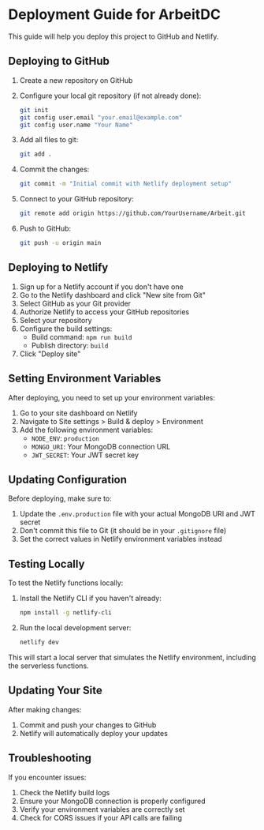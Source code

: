 # Deployment Guide for ArbeitDC

This guide will help you deploy this project to GitHub and Netlify.

## Deploying to GitHub

1. Create a new repository on GitHub
2. Configure your local git repository (if not already done):
   ```bash
   git init
   git config user.email "your.email@example.com"
   git config user.name "Your Name"
   ```

3. Add all files to git:
   ```bash
   git add .
   ```

4. Commit the changes:
   ```bash
   git commit -m "Initial commit with Netlify deployment setup"
   ```

5. Connect to your GitHub repository:
   ```bash
   git remote add origin https://github.com/YourUsername/Arbeit.git
   ```

6. Push to GitHub:
   ```bash
   git push -u origin main
   ```

## Deploying to Netlify

1. Sign up for a Netlify account if you don't have one
2. Go to the Netlify dashboard and click "New site from Git"
3. Select GitHub as your Git provider
4. Authorize Netlify to access your GitHub repositories
5. Select your repository
6. Configure the build settings:
   - Build command: `npm run build`
   - Publish directory: `build`
7. Click "Deploy site"

## Setting Environment Variables

After deploying, you need to set up your environment variables:

1. Go to your site dashboard on Netlify
2. Navigate to Site settings > Build & deploy > Environment
3. Add the following environment variables:
   - `NODE_ENV`: `production`
   - `MONGO_URI`: Your MongoDB connection URL
   - `JWT_SECRET`: Your JWT secret key

## Updating Configuration

Before deploying, make sure to:

1. Update the `.env.production` file with your actual MongoDB URI and JWT secret
2. Don't commit this file to Git (it should be in your `.gitignore` file)
3. Set the correct values in Netlify environment variables instead

## Testing Locally

To test the Netlify functions locally:

1. Install the Netlify CLI if you haven't already:
   ```bash
   npm install -g netlify-cli
   ```

2. Run the local development server:
   ```bash
   netlify dev
   ```

This will start a local server that simulates the Netlify environment, including the serverless functions.

## Updating Your Site

After making changes:

1. Commit and push your changes to GitHub
2. Netlify will automatically deploy your updates

## Troubleshooting

If you encounter issues:

1. Check the Netlify build logs
2. Ensure your MongoDB connection is properly configured
3. Verify your environment variables are correctly set
4. Check for CORS issues if your API calls are failing 